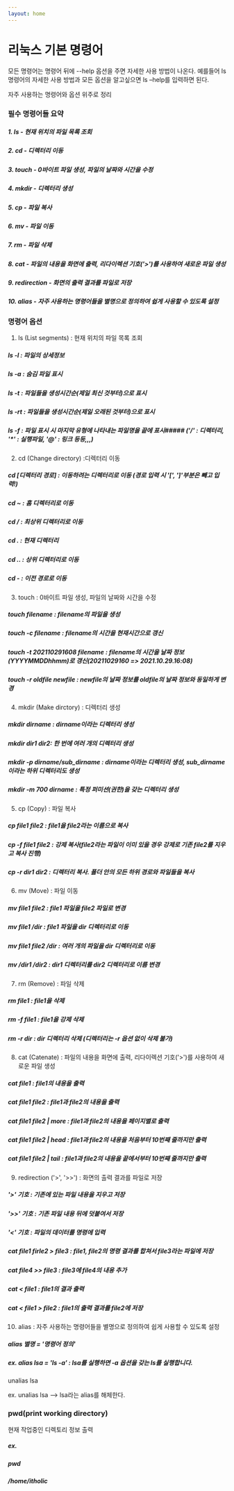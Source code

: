 ```yaml
---
layout: home
---
```


# 리눅스 기본 명령어

모든 명령어는 명령어 뒤에 --help 옵션을 주면 자세한 사용 방법이 나온다.
예를들어 ls 명령어의 자세한 사용 방법과 모든 옵션을 알고싶으면 ls –help를 입력하면 된다.

자주 사용하는 명령어와 옵션 위주로 정리

### 필수 명령어들 요약
##### 1. ls - 현재 위치의 파일 목록 조회
##### 2. cd - 디렉터리 이동
##### 3. touch - 0바이트 파일 생성, 파일의 날짜와 시간을 수정
##### 4. mkdir - 디렉터리 생성
##### 5. cp - 파일 복사
##### 6. mv - 파일 이동
##### 7. rm - 파일 삭제
##### 8. cat - 파일의 내용을 화면에 출력, 리다이렉션 기호('>')를 사용하여 새로운 파일 생성
##### 9. redirection - 화면의 출력 결과를 파일로 저장
##### 10. alias - 자주 사용하는 명령어들을 별명으로 정의하여 쉽게 사용할 수 있도록 설정

### 명령어 옵션
1. ls (List segments) : 현재 위치의 파일 목록 조회
##### ls -l : 파일의 상세정보
##### ls -a : 숨김 파일 표시
##### ls -t : 파일들을 생성시간순(제일 최신 것부터)으로 표시
##### ls -rt : 파일들을 생성시간순(제일 오래된 것부터)으로 표시
##### ls -f : 파일 표시 시 마지막 유형에 나타내는 파일명을 끝에 표시#####  ('/' : 디렉터리, '*' : 실행파일, '@' : 링크 등등,,,)
 

2. cd (Change directory) :디렉터리 이동
##### cd [디렉터리 경로] : 이동하려는 디렉터리로 이동 (경로 입력 시 '[', ']'부분은 빼고 입력!)
##### cd ~ : 홈 디렉터리로 이동
##### cd / : 최상위 디렉터리로 이동
##### cd . : 현재 디렉터리 
##### cd .. : 상위 디렉터리로 이동
##### cd - : 이전 경로로 이동
 

3. touch : 0바이트 파일 생성, 파일의 날짜와 시간을 수정
##### touch filename : filename의 파일을 생성
##### touch -c filename : filename의 시간을 현재시간으로 갱신
##### touch -t 202110291608 filename : filename의 시간을 날짜 정보(YYYYMMDDhhmm)로 갱신(20211029160 => 2021.10.29.16:08)
##### touch -r oldfile newfile  : newfile의 날짜 정보를 oldfile의 날짜 정보와 동일하게 변경
 

4. mkdir (Make dirctory) : 디렉터리 생성
##### mkdir dirname : dirname이라는 디렉터리 생성
##### mkdir dir1 dir2: 한 번에 여러 개의 디렉터리 생성
##### mkdir -p dirname/sub_dirname : dirname이라는 디렉터리 생성, sub_dirname이라는 하위 디렉터리도 생성
##### mkdir -m 700 dirname : 특정 퍼미션(권한)을 갖는 디렉터리 생성

5. cp (Copy) : 파일 복사
##### cp file1 file2 : file1을 file2라는 이름으로 복사
##### cp -f file1 file2 : 강제 복사(file2라는 파일이 이미 있을 경우 강제로 기존 file2를 지우고 복사 진행)
##### cp -r dir1 dir2 : 디렉터리 복사. 폴더 안의 모든 하위 경로와 파일들을 복사
 

6. mv (Move) : 파일 이동
##### mv file1 file2 : file1 파일을 file2 파일로 변경
##### mv file1 /dir : file1 파일을 dir 디렉터리로 이동
##### mv file1 file2 /dir : 여러 개의 파일을 dir 디렉터리로 이동
##### mv /dir1 /dir2 : dir1 디렉터리를 dir2 디렉터리로 이름 변경
 

7. rm (Remove) : 파일 삭제
##### rm file1 : file1을 삭제
##### rm -f file1 : file1을 강제 삭제
##### rm -r dir : dir 디렉터리 삭제 (디렉터리는 -r 옵션 없이 삭제 불가)
 

8. cat (Catenate) : 파일의 내용을 화면에 출력, 리다이렉션 기호('>')를 사용하여 새로운 파일 생성
##### cat file1 : file1의 내용을 출력
##### cat file1 file2 : file1과 file2의 내용을 출력
##### cat file1 file2 | more : file1과 file2의 내용을 페이지별로 출력
##### cat file1 file2 | head : file1과 file2의 내용을 처음부터 10번째 줄까지만 출력
##### cat file1 file2 | tail : file1과 file2의 내용을 끝에서부터 10번째 줄까지만 출력
 

9. redirection ('>', '>>') : 화면의 출력 결과를 파일로 저장
##### '>' 기호 : 기존에 있는 파일 내용을 지우고 저장
##### '>>' 기호 : 기존 파일 내용 뒤에 덧붙여서 저장
##### '<' 기호 : 파일의 데이터를 명령에 입력

##### cat file1 firle2 > file3 : file1, file2의 명령 결과를 합쳐서 file3라는 파일에 저장
##### cat file4 >> file3 : file3에 file4의 내용 추가
##### cat < file1 : file1의 결과 출력
##### cat < file1 > file2 : file1의 출력 결과를 file2에 저장
 

10. alias : 자주 사용하는 명령어들을 별명으로 정의하여 쉽게 사용할 수 있도록 설정


##### alias 별명 = '명령어 정의'

##### ex. alias lsa = 'ls -a' : lsa를 실행하면 -a 옵션을 갖는 ls를 실행합니다.


unalias lsa

ex. unalias lsa
--> lsa라는 alias를 해체한다. 

### pwd(print working directory)

현재 작업중인 디렉토리 정보 출력

##### ex. 
#####   pwd
#####   /home/itholic